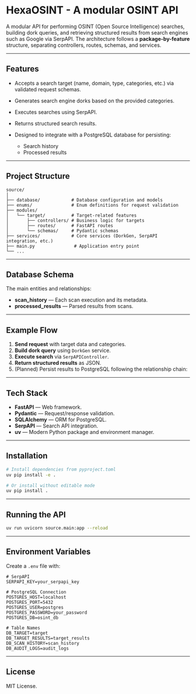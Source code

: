 # **HexaOSINT - A modular OSINT API**

A modular API for performing OSINT (Open Source Intelligence) searches, building dork queries, and retrieving structured results from search engines such as Google via SerpAPI.
The architecture follows a **package-by-feature** structure, separating controllers, routes, schemas, and services.

---

## **Features**

- Accepts a search target (name, domain, type, categories, etc.) via validated request schemas.
- Generates search engine dorks based on the provided categories.
- Executes searches using SerpAPI.
- Returns structured search results.
- Designed to integrate with a PostgreSQL database for persisting:

  - Search history
  - Processed results

---

## **Project Structure**

```
source/
│
├── database/            # Database configuration and models
├── enums/               # Enum definitions for request validation
├── modules/
│   └── target/          # Target-related features
│       ├── controllers/ # Business logic for targets
│       ├── routes/      # FastAPI routes
│       └── schemas/     # Pydantic schemas
├── services/            # Core services (DorkGen, SerpAPI integration, etc.)
├── main.py               # Application entry point
└── ...
```

---

## **Database Schema**

The main entities and relationships:

- **scan_history** — Each scan execution and its metadata.
- **processed_results** — Parsed results from scans.

---

## **Example Flow**

1. **Send request** with target data and categories.
2. **Build dork query** using `DorkGen` service.
3. **Execute search** via `SerpAPIController`.
4. **Return structured results** as JSON.
5. (Planned) Persist results to PostgreSQL following the relationship chain:

---

## **Tech Stack**

- **FastAPI** — Web framework.
- **Pydantic** — Request/response validation.
- **SQLAlchemy** — ORM for PostgreSQL.
- **SerpAPI** — Search API integration.
- **uv** — Modern Python package and environment manager.

---

## **Installation**

```bash
# Install dependencies from pyproject.toml
uv pip install -e .

# Or install without editable mode
uv pip install .
```

---

## **Running the API**

```bash
uv run uvicorn source.main:app --reload
```

---

## **Environment Variables**

Create a `.env` file with:

```
# SerpAPI
SERPAPI_KEY=your_serpapi_key

# PostgreSQL Connection
POSTGRES_HOST=localhost
POSTGRES_PORT=5432
POSTGRES_USER=postgres
POSTGRES_PASSWORD=your_password
POSTGRES_DB=osint_db

# Table Names
DB_TARGET=target
DB_TARGET_RESULTS=target_results
DB_SCAN_HISTORY=scan_history
DB_AUDIT_LOGS=audit_logs
```

---

## **License**

MIT License.

